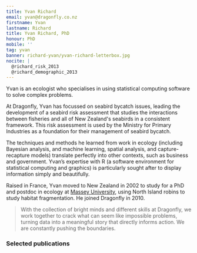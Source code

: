 ```yaml
---
title: Yvan Richard
email: yvan@dragonfly.co.nz
firstname: Yvan
lastname: Richard
title: Yvan Richard, PhD
honour: PhD
mobile: ''
tag: yvan
banner: richard-yvan/yvan-richard-letterbox.jpg
nocite: |
  @richard_risk_2013
  @richard_demographic_2013
---
```

Yvan is an ecologist who specialises in using statistical computing software to solve complex problems. 
<!--more-->

At Dragonfly, Yvan has focussed on seabird bycatch issues, leading the development of a seabird risk assessment that studies the interactions between fisheries and all of New Zealand's seabirds in a consistent framework. This risk assessment is
used by the Ministry for Primary Industries as a foundation for their management
of seabird bycatch. 


The techniques and methods he learned from work in ecology (including Bayesian analysis, 
and machine learning, spatial analysis, and capture-recapture models) translate perfectly into other contexts, such as business and government. Yvan’s expertise with R (a software environment for statistical computing and graphics) is particularly sought after to display information simply and beautifully. 

Raised in France, Yvan moved to New Zealand in 2002 to study for a PhD and postdoc in ecology at [Massey University](http://www.massey.ac.nz/massey/learning/colleges/college-of-sciences/research/agriculture-environment-research/ecology/ecology.cfm), using North Island robins to study habitat fragmentation. He joined Dragonfly in 2010. 


>With the collection of bright minds and different skills at Dragonfly, we work together to crack what can seem like impossible problems, turning data into a meaningful story that directly informs action. We are constantly pushing the boundaries.

### Selected publications
